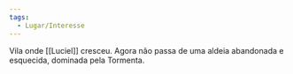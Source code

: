 ```yaml
---
tags:
  - Lugar/Interesse
---
```

Vila onde [[Luciel]] cresceu. Agora não passa de uma aldeia abandonada e esquecida, dominada pela Tormenta.

